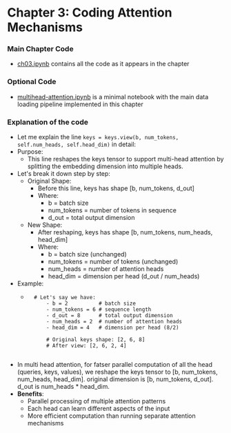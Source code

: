 # Chapter 3: Coding Attention Mechanisms

### Main Chapter Code

- [ch03.ipynb](ch03.ipynb) contains all the code as it appears in the chapter

### Optional Code

- [multihead-attention.ipynb](multihead-attention.ipynb) is a minimal notebook with the main data loading pipeline implemented in this chapter

### Explanation of the code

- Let me explain the line `keys = keys.view(b, num_tokens, self.num_heads, self.head_dim)` in detail:
- Purpose:
    - This line reshapes the keys tensor to support multi-head attention by splitting the embedding dimension into multiple heads.
- Let's break it down step by step:
    - Original Shape:
        - Before this line, keys has shape [b, num_tokens, d_out]
        - Where:
            - b = batch size
            - num_tokens = number of tokens in sequence
            - d_out = total output dimension
    - New Shape:
        - After reshaping, keys has shape [b, num_tokens, num_heads, head_dim]
        - Where:
            - b = batch size (unchanged)
            - num_tokens = number of tokens (unchanged)
            - num_heads = number of attention heads
            - head_dim = dimension per head (d_out / num_heads)
- Example:
    - ```
        # Let's say we have:
            - b = 2          # batch size
            - num_tokens = 6 # sequence length
            - d_out = 8      # total output dimension
            - num_heads = 2  # number of attention heads
            - head_dim = 4   # dimension per head (8/2)

            # Original keys shape: [2, 6, 8]
            # After view: [2, 6, 2, 4]
    ```

- In multi head attention, for fatser parallel computation of all the head (queries, keys, values), we reshape the keys tensor to [b, num_tokens, num_heads, head_dim]. original dimension is [b, num_tokens, d_out]. d_out is num_heads * head_dim.
- **Benefits**:
    - Parallel processing of multiple attention patterns
    - Each head can learn different aspects of the input
    - More efficient computation than running separate attention mechanisms